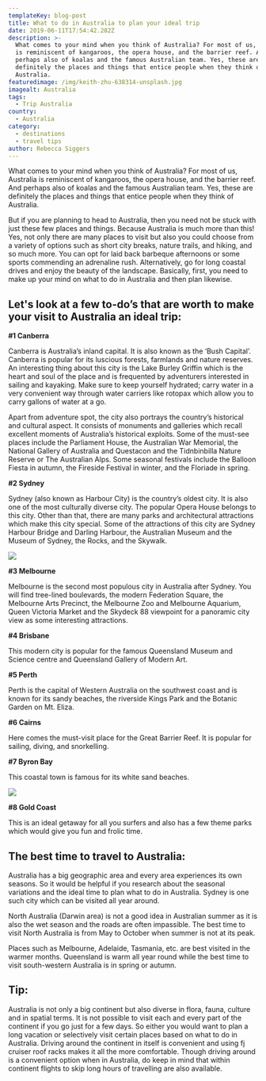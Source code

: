 ```yaml
---
templateKey: blog-post
title: What to do in Australia to plan your ideal trip
date: 2019-06-11T17:54:42.282Z
description: >-
  What comes to your mind when you think of Australia? For most of us, Australia
  is reminiscent of kangaroos, the opera house, and the barrier reef. And
  perhaps also of koalas and the famous Australian team. Yes, these are
  definitely the places and things that entice people when they think of
  Australia.
featuredimage: /img/keith-zhu-638314-unsplash.jpg
imagealt: Australia
tags:
  - Trip Australia
country:
  - Australia
category:
  - destinations
  - travel tips
author: Rebecca Siggers
---
```


What comes to your mind when you think of Australia? For most of us, Australia is reminiscent of kangaroos, the opera house, and the barrier reef. And perhaps also of koalas and the famous Australian team. Yes, these are definitely the places and things that entice people when they think of Australia.

But if you are planning to head to Australia, then you need not be stuck with just these few places and things. Because Australia is much more than this! Yes, not only there are many places to visit but also you could choose from a variety of options such as short city breaks, nature trails, and hiking, and so much more. You can opt for laid back barbeque afternoons or some sports commending an adrenaline rush. Alternatively, go for long coastal drives and enjoy the beauty of the landscape. Basically, first, you need to make up your mind on what to do in Australia and then plan likewise.

## Let's look at a few to-do’s that are worth to make your visit to Australia an ideal trip:

**\#1 Canberra**

Canberra is Australia’s inland capital. It is also known as the ‘Bush Capital’. Canberra is popular for its luscious forests, farmlands and nature reserves. An interesting thing about this city is the Lake Burley Griffin which is the heart and soul of the place and is frequented by adventurers interested in sailing and kayaking. Make sure to keep yourself hydrated; carry water in a very convenient way through water carriers like rotopax which allow you to carry gallons of water at a go.

Apart from adventure spot, the city also portrays the country’s historical and cultural aspect. It consists of monuments and galleries which recall excellent moments of Australia’s historical exploits. Some of the must-see places include the Parliament House, the Australian War Memorial, the National Gallery of Australia and Questacon and the Tidnbinbilla Nature Reserve or The Australian Alps. Some seasonal festivals include the Balloon Fiesta in autumn, the Fireside Festival in winter, and the Floriade in spring.

**\#2 Sydney**

Sydney (also known as Harbour City) is the country’s oldest city. It is also one of the most culturally diverse city. The popular Opera House belongs to this city. Other than that, there are many parks and architectural attractions which make this city special. Some of the attractions of this city are Sydney Harbour Bridge and Darling Harbour, the Australian Museum and the Museum of Sydney, the Rocks, and the Skywalk.

![](/img/dan-freeman-399586-unsplash.jpg)

**\#3 Melbourne**

Melbourne is the second most populous city in Australia after Sydney. You will find tree-lined boulevards, the modern Federation Square, the Melbourne Arts Precinct, the Melbourne Zoo and Melbourne Aquarium, Queen Victoria Market and the Skydeck 88 viewpoint for a panoramic city view as some interesting attractions.

**\#4 Brisbane**

This modern city is popular for the famous Queensland Museum and Science centre and Queensland Gallery of Modern Art.

**\#5 Perth**

Perth is the capital of Western Australia on the southwest coast and is known for its sandy beaches, the riverside Kings Park and the Botanic Garden on Mt. Eliza.

**\#6 Cairns**

Here comes the must-visit place for the Great Barrier Reef. It is popular for sailing, diving, and snorkelling.

**\#7 Byron Bay**

This coastal town is famous for its white sand beaches.

![](/img/delphine-ducaruge-76180-unsplash.jpg)

**\#8 Gold Coast**

This is an ideal getaway for all you surfers and also has a few theme parks which would give you fun and frolic time.

## The best time to travel to Australia:

Australia has a big geographic area and every area experiences its own seasons. So it would be helpful if you research about the seasonal variations and the ideal time to plan what to do in Australia. Sydney is one such city which can be visited all year around.

North Australia (Darwin area) is not a good idea in Australian summer as it is also the wet season and the roads are often impassible. The best time to visit North Australia is from May to October when summer is not at its peak.

Places such as Melbourne, Adelaide, Tasmania, etc. are best visited in the warmer months. Queensland is warm all year round while the best time to visit south-western Australia is in spring or autumn.

## Tip:

Australia is not only a big continent but also diverse in flora, fauna, culture and in spatial terms. It is not possible to visit each and every part of the continent if you go just for a few days. So either you would want to plan a long vacation or selectively visit certain places based on what to do in Australia. Driving around the continent in itself is convenient and using fj cruiser roof racks makes it all the more comfortable. Though driving around is a convenient option when in Australia, do keep in mind that within continent flights to skip long hours of travelling are also available.

